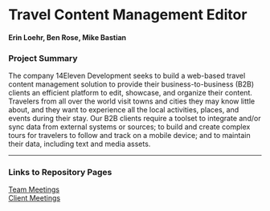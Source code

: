 # Travel Content Management Editor
#### Erin Loehr, Ben Rose, Mike Bastian

### Project Summary  
The company 14Eleven Development seeks to build a web-based travel content management solution to provide their business-to-business (B2B) 
clients an efficient platform to edit, showcase, and organize their content. Travelers from all over the world visit towns and cities they may 
know little about, and they want to experience all the local activities, places, and events during their stay. Our B2B clients require a 
toolset to integrate and/or sync data from external systems or sources; to build and create complex tours for travelers to follow and track on 
a mobile device; and to maintain their data, including text and media assets.

---

### Links to Repository Pages
[Team Meetings](https://github.com/erincloehr/Travel-Content-Management-Editor/blob/master/Team-Meetings.md)  
[Client Meetings](https://github.com/erincloehr/Travel-Content-Management-Editor/blob/master/Client-Meetings.md)
